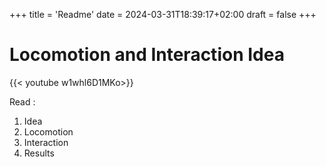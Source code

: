 +++
title = 'Readme'
date = 2024-03-31T18:39:17+02:00
draft = false
+++
# Locomotion and Interaction Idea 

{{< youtube w1whl6D1MKo>}}

Read : 
 1. Idea 
 2. Locomotion 
 3. Interaction 
 4. Results